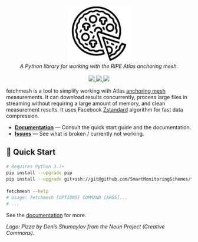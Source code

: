 <p align="center">
  <img src="/docs/logo.png" height="150"><br/>
  <i>A Python library for working with the RIPE Atlas anchoring mesh.</i><br/><br/>
  <a href="https://github.com/SmartMonitoringSchemes/fetchmesh/actions">
    <img src="https://github.com/SmartMonitoringSchemes/fetchmesh/workflows/CI/badge.svg">
  </a>
  <a href="https://codecov.io/gh/SmartMonitoringSchemes/fetchmesh">
    <img src="https://codecov.io/gh/SmartMonitoringSchemes/fetchmesh/branch/master/graph/badge.svg?token=6w9W4QBFQx">
  </a>
  <a href="https://github.com/SmartMonitoringSchemes/fetchmesh/raw/gh-pages/fetchmesh.pdf">
    <img src="https://img.shields.io/badge/documentation-pdf-blue.svg?style=flat">
  </a>
</p>

fetchmesh is a tool to simplify working with Atlas [anchoring mesh](https://atlas.ripe.net/about/anchors/) measurements. It can download results concurrently, process large files in streaming without requiring a large amount of memory, and clean measurement results. It uses Facebook [Zstandard](https://facebook.github.io/zstd/) algorithm for fast data compression.

- [**Documentation**](https://github.com/SmartMonitoringSchemes/fetchmesh/raw/gh-pages/fetchmesh.pdf) — Consult the quick start guide and the documentation.
- [**Issues**](https://github.com/SmartMonitoringSchemes/fetchmesh/issues) — See what is broken / currently not working.

## :rocket: Quick Start

```bash
# Requires Python 3.7+
pip install --upgrade pip
pip install --upgrade git+ssh://git@github.com/SmartMonitoringSchemes/fetchmesh.git

fetchmesh --help
# Usage: fetchmesh [OPTIONS] COMMAND [ARGS]...
# ...
```

See the [documentation](https://github.com/SmartMonitoringSchemes/fetchmesh/raw/gh-pages/fetchmesh.pdf) for more.

*Logo: Pizza by Denis Shumaylov from the Noun Project (Creative Commons).*
